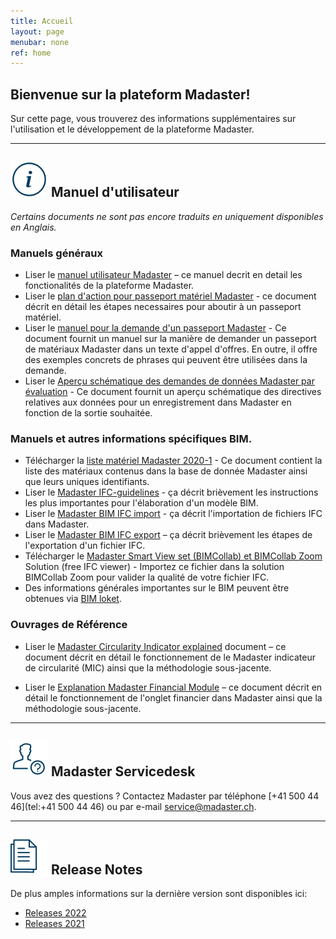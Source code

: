 ```yaml
---
title: Accueil
layout: page
menubar: none
ref: home
---
```


## Bienvenue sur la plateform Madaster!
Sur cette page, vous trouverez des informations supplémentaires sur l'utilisation et le développement de la plateforme Madaster.

---

## <img class="header-img" src="/assets/images/767.svg"> Manuel d'utilisateur

_Certains documents ne sont pas encore traduits en uniquement disponibles en Anglais._



### Manuels généraux

 * Liser le <a href="/files/ch/en/Madaster User Manual_EN.pdf" target="_blank">manuel utilisateur Madaster</a> – ce manuel decrit en detail les fonctionalités de la plateforme Madaster.
 * Liser le <a href="/files/en/Madaster - Action plan.pdf" target="_blank">plan d'action pour passeport matériel Madaster</a> - ce document décrit en détail les étapes necessaires pour aboutir à un passeport matériel.
 * Liser le <a href="/files/ch/en/Tender Text Material Passport_EN.pdf" target="_blank">manuel pour la demande d'un passeport Madaster</a> - Ce document fournit un manuel sur la manière de demander un passeport de matériaux Madaster dans un texte d'appel d'offres. En outre, il offre des exemples concrets de phrases qui peuvent être utilisées dans la demande.
 * Liser le <a href="/files/ch/en/Schematic overview Madaster data requirements per output.xlsx" target="_blank"> Aperçu schématique des demandes de données Madaster par évaluation</a> - Ce document fournit un aperçu schématique des directives relatives aux données pour un enregistrement dans Madaster en fonction de la sortie souhaitée.

### Manuels et autres informations spécifiques BIM.

  * Télécharger la <a href="/files/ch/fr/matériel Madaster.xlsx" target="_blank">liste matériel Madaster 2020-1</a> - Ce document contient la liste des matériaux contenus dans la base de donnée Madaster ainsi que leurs uniques identifiants.
 * Liser le <a href="/files/ch/en/Madaster BIM - IFC guidelines_EN.pdf" target="_blank">Madaster IFC-guidelines</a> - ça décrit brièvement les instructions les plus importantes pour l'élaboration d'un modèle BIM.
 * Liser le <a href="/files/ch/en/Madaster BIM - IFC import process_EN.pdf" target="_blank">Madaster BIM IFC import</a> - ça décrit l'importation de fichiers IFC dans Madaster.
 * Liser le <a href="/files/ch/en/Madaster BIM - IFC Export EN.pdf" target="_blank">Madaster BIM IFC export</a> – ça décrit brièvement les étapes de l'exportation d'un fichier IFC.
 * Télécharger le <a href="http://www.bimcollab.com/en/Support/Support/Downloads/BIMcollab-ZOOM" target="_blank">Madaster Smart View set (BIMCollab) et BIMCollab Zoom</a> Solution (free IFC viewer) - Importez ce fichier dans la solution BIMCollab Zoom pour valider la qualité de votre fichier IFC.
 * Des informations générales importantes sur le BIM peuvent être obtenues via <a href="https://www.bimloket.nl//documents/BIM_basis_ILS_v1_0_FRA.pdf" target="_blank">BIM loket</a>.



### Ouvrages de Référence

 * Liser le <a href="/files/en/Madaster - Circularity Indicator explained.pdf" target="_blank">Madaster Circularity Indicator explained</a> document – ce document décrit en détail le fonctionnement de le Madaster indicateur de circularité (MIC) ainsi que la méthodologie sous-jacente.
 
* Liser le <a href="/files/en/Madaster - Financial.pdf" target="_blank">Explanation Madaster Financial Module</a> – ce document décrit en détail le fonctionnement de l'onglet financier dans Madaster ainsi que la méthodologie sous-jacente.

---

## <img class="header-img" src="/assets/images/771.svg"> Madaster Servicedesk
Vous avez des questions ? Contactez Madaster par téléphone [+41 500 44 46](tel:+41 500 44 46) ou par e-mail <service@madaster.ch>.

---

## <img class="header-img" src="/assets/images/770.svg"> Release Notes

De plus amples informations sur la dernière version sont disponibles ici:

* <a href="/files/en/Madaster Release notes 2022.pdf" target="_blank">Releases 2022</a>
* <a href="/files/en/Madaster Release notes 2021.pdf" target="_blank">Releases 2021</a>
